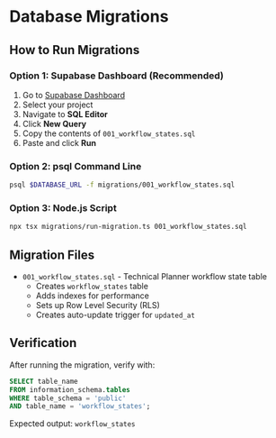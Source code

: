 # Database Migrations

## How to Run Migrations

### Option 1: Supabase Dashboard (Recommended)
1. Go to [Supabase Dashboard](https://app.supabase.com)
2. Select your project
3. Navigate to **SQL Editor**
4. Click **New Query**
5. Copy the contents of `001_workflow_states.sql`
6. Paste and click **Run**

### Option 2: psql Command Line
```bash
psql $DATABASE_URL -f migrations/001_workflow_states.sql
```

### Option 3: Node.js Script
```bash
npx tsx migrations/run-migration.ts 001_workflow_states.sql
```

## Migration Files

- `001_workflow_states.sql` - Technical Planner workflow state table
  - Creates `workflow_states` table
  - Adds indexes for performance
  - Sets up Row Level Security (RLS)
  - Creates auto-update trigger for `updated_at`

## Verification

After running the migration, verify with:

```sql
SELECT table_name
FROM information_schema.tables
WHERE table_schema = 'public'
AND table_name = 'workflow_states';
```

Expected output: `workflow_states`
